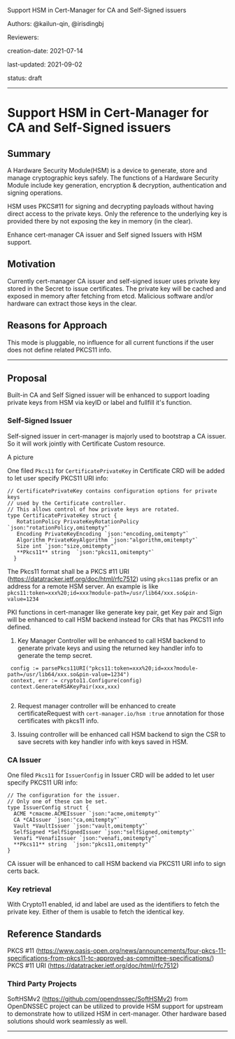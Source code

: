  
Support HSM in Cert-Manager for CA and Self-Signed issuers

Authors:  @kailun-qin, @irisdingbj 

Reviewers: 

creation-date: 2021-07-14 

last-updated: 2021-09-02

status: draft 

--- 

 

# Support HSM in Cert-Manager for CA and Self-Signed issuers 


## Summary 

A Hardware Security Module(HSM) is a device to generate, store and manage cryptographic keys safely. The functions of a Hardware Security Module include key generation, encryption & decryption, authentication and signing operations.

HSM uses PKCS#11 for signing and decrypting payloads without having direct access to the private keys. Only the reference to the underlying key is provided there by not exposing the key in memory (in the clear). 

Enhance cert-manager CA issuer and Self signed Issuers with HSM support.  

 

## Motivation 

 
Currently cert-manager CA issuer and self-signed issuer uses private key stored in the Secret to issue certificates. 
The private key will be cached and exposed in memory after fetching from etcd. Malicious software and/or hardware can extract those keys in the clear. 


## Reasons for Approach 


This mode is pluggable, no influence for all current functions if the user does not define  related PKCS11 info. 


--- 

 

## Proposal 

 

Built-in CA and Self Signed issuer will be enhanced to support loading private keys from HSM via keyID or label and fullfill it's function.

### Self-Signed Issuer

Self-signed issuer in cert-manager is majorly used to bootstrap a CA issuer. So it will work jointly with Certificate Custom resource.

A picture 

One filed  `Pkcs11` for `CertificatePrivateKey` in Certificate CRD will be added to let user specify PKCS11 URI info:

```
// CertificatePrivateKey contains configuration options for private keys
// used by the Certificate controller.
// This allows control of how private keys are rotated.
type CertificatePrivateKey struct {
   RotationPolicy PrivateKeyRotationPolicy `json:"rotationPolicy,omitempty"`
   Encoding PrivateKeyEncoding `json:"encoding,omitempty"`
   Algorithm PrivateKeyAlgorithm `json:"algorithm,omitempty"`
   Size int `json:"size,omitempty"` 
   **Pkcs11** string  `json:"pkcs11,omitempty"`
  }
```
The Pkcs11 format shall be a PKCS #11 URI (https://datatracker.ietf.org/doc/html/rfc7512) using `pkcs11`as prefix or an address for a remote HSM server.  An example is like `pkcs11:token=xxx%20;id=xxx?module-path=/usr/lib64/xxx.so&pin-value=1234`

PKI functions in cert-manager like generate key pair, get Key pair and Sign will be enhanced to call HSM backend instead for CRs that has PKCS11 info defined. 

1. Key Manager Controller will be enhanced to call HSM backend to generate private keys and using the returned key handler info to generate the temp secret. 
```
 config := parsePkcs11URI("pkcs11:token=xxx%20;id=xxx?module-path=/usr/lib64/xxx.so&pin-value=1234")
 context, err := crypto11.Configure(config)
 context.GenerateRSAKeyPair(xxx,xxx)
 
```


2. Request manager controller will be enhanced to create certificateRequest with `cert-manager.io/hsm :true` annotation for those certificates with pkcs11 info. 
 

3. Issuing controller will be enhanced call HSM backend to sign the CSR to save secrets with key handler info with keys saved in HSM.  
 
### CA Issuer

One filed  `Pkcs11` for `IssuerConfig` in Issuer CRD will be added to let user specify PKCS11 URI info:

```
// The configuration for the issuer.
// Only one of these can be set.
type IssuerConfig struct {
  ACME *cmacme.ACMEIssuer `json:"acme,omitempty"`
  CA *CAIssuer `json:"ca,omitempty"`
  Vault *VaultIssuer `json:"vault,omitempty"`
  SelfSigned *SelfSignedIssuer `json:"selfSigned,omitempty"`
  Venafi *VenafiIssuer `json:"venafi,omitempty"`
  **Pkcs11** string  `json:"pkcs11,omitempty"`
}
```

CA issuer will be enhanced to call HSM backend via PKCS11 URI info to sign certs back. 
   

 

### Key retrieval 

 

With Crypto11 enabled, id and label are used as the identifiers to fetch the private key.  Either of them is usable to fetch the identical key.    

 

 ## Reference Standards

PKCS #11 (https://www.oasis-open.org/news/announcements/four-pkcs-11-specifications-from-pkcs11-tc-approved-as-committee-specifications/)
PKCS #11 URI (https://datatracker.ietf.org/doc/html/rfc7512)

### Third Party Projects 

SoftHSMv2 (https://github.com/opendnssec/SoftHSMv2) from OpenDNSSEC project can be utilized to provide HSM support for upstream to demonstrate how to utilized HSM in cert-manager. Other hardware based solutions should work seamlessly as well.  
 
--- 
